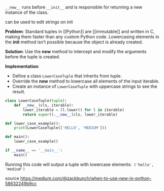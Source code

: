 `__new__` runs before `__init__` and is responsible for returning a new instance of the class.

can be used to edit strings on init

**Problem**: 
Standard tuples in [[Python]] are [[immutable]] and written in C, making them faster than any custom Python code. Lowercasing elements in the __init__ method isn’t possible because the object is already created.

**Solution**: 
Use the __new__ method to intercept and modify the arguments before the tuple is created.

**Implementation**:
- Define a class `LowerCaseTuple` that inherits from tuple.
- Override the __new__ method to lowercase all elements of the input iterable.
- Create an instance of `LowerCaseTuple` with uppercase strings to see the result.

```Python
class LowerCaseTuple(tuple):
    def __new__(cls, iterable):
        lower_iterable = (l.lower() for l in iterable)
        return super().__new__(cls, lower_iterable)

def lower_case_example():
    print(LowerCaseTuple(['HELLO', 'MEDIUM']))

def main():
    lower_case_example()

if __name__ == '__main__':
    main()
```

Running this code will output a tuple with lowercase elements:` ('hello', 'medium')`

source https://medium.com/@zackbunch/when-to-use-new-in-python-58632249b9cc

